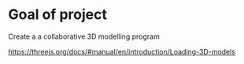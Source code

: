 # Goal of project
Create a a collaborative 3D modelling program

https://threejs.org/docs/#manual/en/introduction/Loading-3D-models
